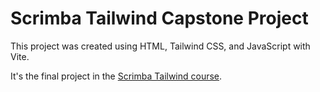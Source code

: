 # Scrimba Tailwind Capstone Project

This project was created using HTML, Tailwind CSS, and JavaScript with Vite.

It's the final project in the [Scrimba Tailwind course](https://scrimba.com/learn/tailwind/).
